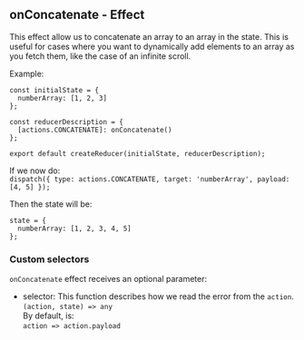 ## onConcatenate - Effect

This effect allow us to concatenate an array to an array in the state. This is useful for cases where you want to dynamically add elements to an array as you fetch them, like the case of an infinite scroll.

Example:

```
const initialState = {
  numberArray: [1, 2, 3]
};

const reducerDescription = {
  [actions.CONCATENATE]: onConcatenate()
};

export default createReducer(initialState, reducerDescription);
```

If we now do:  
`dispatch({ type: actions.CONCATENATE, target: 'numberArray', payload: [4, 5] });`

Then the state will be:

```
state = {
  numberArray: [1, 2, 3, 4, 5]
};
```

### Custom selectors

`onConcatenate` effect receives an optional parameter:

- selector: This function describes how we read the error from the `action`.  
  `(action, state) => any`  
  By default, is:  
  `action => action.payload`

